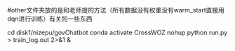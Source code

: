 #other文件夹放的是和老师提的方法（所有数据没有权重没有warm_start直接用dqn进行训练）有关的一些东西

cd disk1/nizepu/govChatbot
conda activate CrossWOZ
nohup python run.py > train_log.out 2>&1 &
